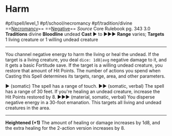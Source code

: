 # Harm
#pf/spell/level_1 #pf/school/necromancy #pf/tradition/divine 
==[Necromancy](../../../Traits/Necromancy.md)== ==[Negative](../../../Traits/Negative.md)==
*Source* Core Rulebook pg. 343 3.0
**Traditions** divine
**Bloodline** undead
**Cast** ► to ►►►
**Range** varies; **Targets** 1 living creature or 1 willing undead creature

---
You channel negative energy to harm the living or heal the undead. If the target is a living creature, you deal `dice: 1d8|avg` negative damage to it, and it gets a basic Fortitude save. If the target is a willing undead creature, you restore that amount of Hit Points. The number of actions you spend when Casting this Spell determines its targets, range, area, and other parameters.

► (somatic) The spell has a range of touch.
►► (somatic, verbal) The spell has a range of 30 feet. If you're healing an undead creature, increase the Hit Points restored by 8.
►►► (material, somatic, verbal) You disperse negative energy in a 30-foot emanation. This targets all living and undead creatures in the area.

---
**Heightened (+1)** The amount of healing or damage increases by 1d8, and the extra healing for the 2-action version increases by 8.